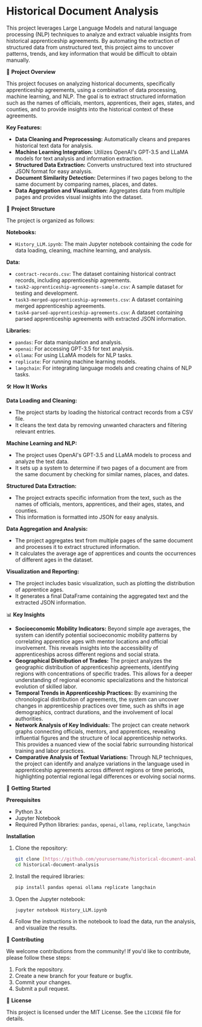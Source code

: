 # Historical Document Analysis

This project leverages Large Language Models and natural language processing (NLP) techniques to analyze and extract valuable insights from historical apprenticeship agreements. By automating the extraction of structured data from unstructured text, this project aims to uncover patterns, trends, and key information that would be difficult to obtain manually.

🚀 **Project Overview**

This project focuses on analyzing historical documents, specifically apprenticeship agreements, using a combination of data processing, machine learning, and NLP. The goal is to extract structured information such as the names of officials, mentors, apprentices, their ages, states, and counties, and to provide insights into the historical context of these agreements.

**Key Features:**

* **Data Cleaning and Preprocessing:** Automatically cleans and prepares historical text data for analysis.
* **Machine Learning Integration:** Utilizes OpenAI's GPT-3.5 and LLaMA models for text analysis and information extraction.
* **Structured Data Extraction:** Converts unstructured text into structured JSON format for easy analysis.
* **Document Similarity Detection:** Determines if two pages belong to the same document by comparing names, places, and dates.
* **Data Aggregation and Visualization:** Aggregates data from multiple pages and provides visual insights into the dataset.

📂 **Project Structure**

The project is organized as follows:

**Notebooks:**

* `History_LLM.ipynb`: The main Jupyter notebook containing the code for data loading, cleaning, machine learning, and analysis.

**Data:**

* `contract-records.csv`: The dataset containing historical contract records, including apprenticeship agreements.
* `task2-apprenticeship-agreements-sample.csv`: A sample dataset for testing and development.
* `task3-merged-apprenticeship-agreements.csv`: A dataset containing merged apprenticeship agreements.
* `task4-parsed-apprenticeship-agreements.csv`: A dataset containing parsed apprenticeship agreements with extracted JSON information.

**Libraries:**

* `pandas`: For data manipulation and analysis.
* `openai`: For accessing GPT-3.5 for text analysis.
* `ollama`: For using LLaMA models for NLP tasks.
* `replicate`: For running machine learning models.
* `langchain`: For integrating language models and creating chains of NLP tasks.

🛠️ **How It Works**

**Data Loading and Cleaning:**

* The project starts by loading the historical contract records from a CSV file.
* It cleans the text data by removing unwanted characters and filtering relevant entries.

**Machine Learning and NLP:**

* The project uses OpenAI's GPT-3.5 and LLaMA models to process and analyze the text data.
* It sets up a system to determine if two pages of a document are from the same document by checking for similar names, places, and dates.

**Structured Data Extraction:**

* The project extracts specific information from the text, such as the names of officials, mentors, apprentices, and their ages, states, and counties.
* This information is formatted into JSON for easy analysis.

**Data Aggregation and Analysis:**

* The project aggregates text from multiple pages of the same document and processes it to extract structured information.
* It calculates the average age of apprentices and counts the occurrences of different ages in the dataset.

**Visualization and Reporting:**

* The project includes basic visualization, such as plotting the distribution of apprentice ages.
* It generates a final DataFrame containing the aggregated text and the extracted JSON information.

📊 **Key Insights**

* **Socioeconomic Mobility Indicators:** Beyond simple age averages, the system can identify potential socioeconomic mobility patterns by correlating apprentice ages with mentor locations and official involvement. This reveals insights into the accessibility of apprenticeships across different regions and social strata.
* **Geographical Distribution of Trades:** The project analyzes the geographic distribution of apprenticeship agreements, identifying regions with concentrations of specific trades. This allows for a deeper understanding of regional economic specializations and the historical evolution of skilled labor.
* **Temporal Trends in Apprenticeship Practices:** By examining the chronological distribution of agreements, the system can uncover changes in apprenticeship practices over time, such as shifts in age demographics, contract durations, and the involvement of local authorities.
* **Network Analysis of Key Individuals:** The project can create network graphs connecting officials, mentors, and apprentices, revealing influential figures and the structure of local apprenticeship networks. This provides a nuanced view of the social fabric surrounding historical training and labor practices.
* **Comparative Analysis of Textual Variations:** Through NLP techniques, the project can identify and analyze variations in the language used in apprenticeship agreements across different regions or time periods, highlighting potential regional legal differences or evolving social norms.

🚀 **Getting Started**

**Prerequisites**

* Python 3.x
* Jupyter Notebook
* Required Python libraries: `pandas`, `openai`, `ollama`, `replicate`, `langchain`

**Installation**

1.  Clone the repository:

    ```bash
    git clone [https://github.com/yourusername/historical-document-analysis.git](https://www.google.com/search?q=https://github.com/yourusername/historical-document-analysis.git)
    cd historical-document-analysis
    ```

2.  Install the required libraries:

    ```bash
    pip install pandas openai ollama replicate langchain
    ```

3.  Open the Jupyter notebook:

    ```bash
    jupyter notebook History_LLM.ipynb
    ```

4.  Follow the instructions in the notebook to load the data, run the analysis, and visualize the results.

🤝 **Contributing**

We welcome contributions from the community! If you'd like to contribute, please follow these steps:

1.  Fork the repository.
2.  Create a new branch for your feature or bugfix.
3.  Commit your changes.
4.  Submit a pull request.

📜 **License**

This project is licensed under the MIT License. See the `LICENSE` file for details.


